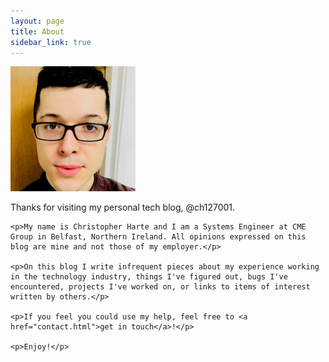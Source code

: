 ```yaml
---
layout: page
title: About
sidebar_link: true
---
```



<div class="left-col">
    <img src="uploads/0.jpeg">
</div>

<div class="right-col">
    <p>Thanks for visiting my personal tech blog, @ch127001.</p>

    <p>My name is Christopher Harte and I am a Systems Engineer at CME Group in Belfast, Northern Ireland. All opinions expressed on this blog are mine and not those of my employer.</p>

    <p>On this blog I write infrequent pieces about my experience working in the technology industry, things I've figured out, bugs I've encountered, projects I've worked on, or links to items of interest written by others.</p>

    <p>If you feel you could use my help, feel free to <a href="contact.html">get in touch</a>!</p>

    <p>Enjoy!</p>
</div>
